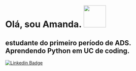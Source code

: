 # Olá, sou Amanda. <img src="https://cdn.pixabay.com/animation/2024/12/02/02/56/02-56-03-27_512.gif" width="70px"> 
## estudante do primeiro período de ADS. Aprendendo Python em UC de coding.
[![Linkedin Badge](https://img.shields.io/badge/-Linkedin-6633cc?style=flat-square&logo=Linkedin&logoColor=white&color=black&link=https://linkedin/in/amanda-estephany)](https://linkedin/in/amanda-estephany)
